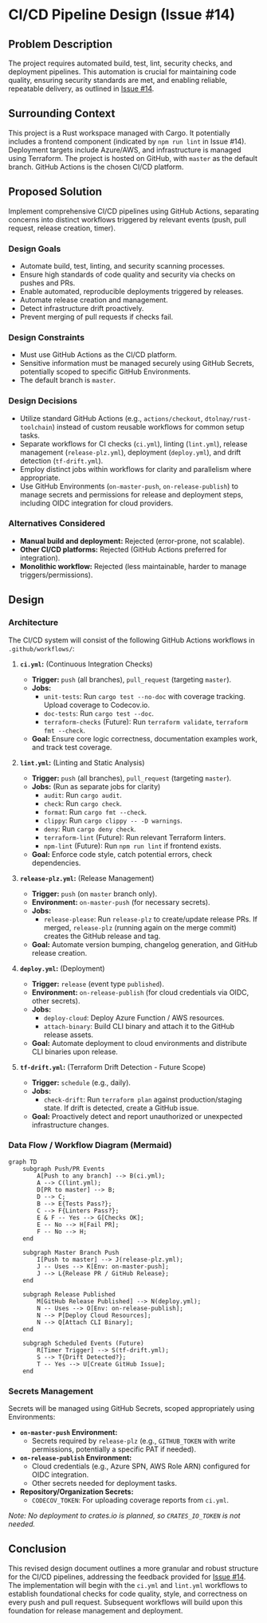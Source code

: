 # CI/CD Pipeline Design (Issue #14)

## Problem Description

The project requires automated build, test, lint, security checks, and deployment pipelines.
This automation is crucial for maintaining code quality, ensuring security standards are met,
and enabling reliable, repeatable delivery, as outlined in
[Issue #14](https://github.com/pvandervelde/RepoRoller/issues/14).

## Surrounding Context

This project is a Rust workspace managed with Cargo. It potentially includes a frontend component
(indicated by `npm run lint` in Issue #14). Deployment targets include Azure/AWS, and infrastructure
is managed using Terraform. The project is hosted on GitHub, with `master` as the default branch.
GitHub Actions is the chosen CI/CD platform.

## Proposed Solution

Implement comprehensive CI/CD pipelines using GitHub Actions, separating concerns into distinct
workflows triggered by relevant events (push, pull request, release creation, timer).

### Design Goals

* Automate build, test, linting, and security scanning processes.
* Ensure high standards of code quality and security via checks on pushes and PRs.
* Enable automated, reproducible deployments triggered by releases.
* Automate release creation and management.
* Detect infrastructure drift proactively.
* Prevent merging of pull requests if checks fail.

### Design Constraints

* Must use GitHub Actions as the CI/CD platform.
* Sensitive information must be managed securely using GitHub Secrets, potentially scoped to
    specific GitHub Environments.
* The default branch is `master`.

### Design Decisions

* Utilize standard GitHub Actions (e.g., `actions/checkout`, `dtolnay/rust-toolchain`) instead
    of custom reusable workflows for common setup tasks.
* Separate workflows for CI checks (`ci.yml`), linting (`lint.yml`), release management
    (`release-plz.yml`), deployment (`deploy.yml`), and drift detection (`tf-drift.yml`).
* Employ distinct jobs within workflows for clarity and parallelism where appropriate.
* Use GitHub Environments (`on-master-push`, `on-release-publish`) to manage secrets and
    permissions for release and deployment steps, including OIDC integration for cloud providers.

### Alternatives Considered

* **Manual build and deployment:** Rejected (error-prone, not scalable).
* **Other CI/CD platforms:** Rejected (GitHub Actions preferred for integration).
* **Monolithic workflow:** Rejected (less maintainable, harder to manage triggers/permissions).

## Design

### Architecture

The CI/CD system will consist of the following GitHub Actions workflows in `.github/workflows/`:

1. **`ci.yml`:** (Continuous Integration Checks)
    * **Trigger:** `push` (all branches), `pull_request` (targeting `master`).
    * **Jobs:**
        * `unit-tests`: Run `cargo test --no-doc` with coverage tracking. Upload coverage to Codecov.io.
        * `doc-tests`: Run `cargo test --doc`.
        * `terraform-checks` (Future): Run `terraform validate`, `terraform fmt --check`.
    * **Goal:** Ensure core logic correctness, documentation examples work, and track test coverage.

2. **`lint.yml`:** (Linting and Static Analysis)
    * **Trigger:** `push` (all branches), `pull_request` (targeting `master`).
    * **Jobs:** (Run as separate jobs for clarity)
        * `audit`: Run `cargo audit`.
        * `check`: Run `cargo check`.
        * `format`: Run `cargo fmt --check`.
        * `clippy`: Run `cargo clippy -- -D warnings`.
        * `deny`: Run `cargo deny check`.
        * `terraform-lint` (Future): Run relevant Terraform linters.
        * `npm-lint` (Future): Run `npm run lint` if frontend exists.
    * **Goal:** Enforce code style, catch potential errors, check dependencies.

3. **`release-plz.yml`:** (Release Management)
    * **Trigger:** `push` (on `master` branch only).
    * **Environment:** `on-master-push` (for necessary secrets).
    * **Jobs:**
        * `release-please`: Run `release-plz` to create/update release PRs. If merged, `release-plz`
          (running again on the merge commit) creates the GitHub release and tag.
    * **Goal:** Automate version bumping, changelog generation, and GitHub release creation.

4. **`deploy.yml`:** (Deployment)
    * **Trigger:** `release` (event type `published`).
    * **Environment:** `on-release-publish` (for cloud credentials via OIDC, other secrets).
    * **Jobs:**
        * `deploy-cloud`: Deploy Azure Function / AWS resources.
        * `attach-binary`: Build CLI binary and attach it to the GitHub release assets.
    * **Goal:** Automate deployment to cloud environments and distribute CLI binaries upon release.

5. **`tf-drift.yml`:** (Terraform Drift Detection - Future Scope)
    * **Trigger:** `schedule` (e.g., daily).
    * **Jobs:**
        * `check-drift`: Run `terraform plan` against production/staging state. If drift is detected,
          create a GitHub issue.
    * **Goal:** Proactively detect and report unauthorized or unexpected infrastructure changes.

### Data Flow / Workflow Diagram (Mermaid)

```mermaid
graph TD
    subgraph Push/PR Events
        A[Push to any branch] --> B(ci.yml);
        A --> C(lint.yml);
        D[PR to master] --> B;
        D --> C;
        B --> E{Tests Pass?};
        C --> F{Linters Pass?};
        E & F -- Yes --> G[Checks OK];
        E -- No --> H[Fail PR];
        F -- No --> H;
    end

    subgraph Master Branch Push
        I[Push to master] --> J(release-plz.yml);
        J -- Uses --> K[Env: on-master-push];
        J --> L{Release PR / GitHub Release};
    end

    subgraph Release Published
        M[GitHub Release Published] --> N(deploy.yml);
        N -- Uses --> O[Env: on-release-publish];
        N --> P[Deploy Cloud Resources];
        N --> Q[Attach CLI Binary];
    end

    subgraph Scheduled Events (Future)
        R[Timer Trigger] --> S(tf-drift.yml);
        S --> T{Drift Detected?};
        T -- Yes --> U[Create GitHub Issue];
    end
```

### Secrets Management

Secrets will be managed using GitHub Secrets, scoped appropriately using Environments:

* **`on-master-push` Environment:**
  * Secrets required by `release-plz` (e.g., `GITHUB_TOKEN` with write permissions, potentially
      a specific PAT if needed).
* **`on-release-publish` Environment:**
  * Cloud credentials (e.g., Azure SPN, AWS Role ARN) configured for OIDC integration.
  * Other secrets needed for deployment tasks.
* **Repository/Organization Secrets:**
  * `CODECOV_TOKEN`: For uploading coverage reports from `ci.yml`.

*Note: No deployment to crates.io is planned, so `CRATES_IO_TOKEN` is not needed.*

## Conclusion

This revised design document outlines a more granular and robust structure for the CI/CD pipelines,
addressing the feedback provided for
[Issue #14](https://github.com/pvandervelde/RepoRoller/issues/14).
The implementation will begin with the `ci.yml` and `lint.yml` workflows to establish foundational
checks for code quality, style, and correctness on every push and pull request. Subsequent workflows
will build upon this foundation for release management and deployment.
